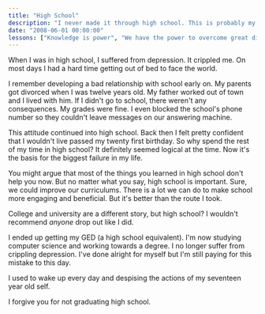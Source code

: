 ```yaml
---
title: "High School"
description: "I never made it through high school. This is probably my biggest failure."
date: "2008-06-01 00:00:00"
lessons: ["Knowledge is power", "We have the power to overcome great difficulties", "Optimize for mental health", "It's never too late"]
---
```


When I was in high school, I suffered from depression. It crippled me. On most days I had a hard time getting out of bed to face the world.

I remember developing a bad relationship with school early on. My parents got divorced when I was twelve years old. My father worked out of town and I lived with him. If I didn't go to school, there weren't any consequences. My grades were fine. I even blocked the school's phone number so they couldn't leave messages on our answering machine.

This attitude continued into high school. Back then I felt pretty confident that I wouldn't live passed my twenty first birthday. So why spend the rest of my time in high school? It definitely seemed logical at the time. Now it's the basis for the biggest failure in my life.

You might argue that most of the things you learned in high school don't help you now. But no matter what you say, high school is important. Sure, we could improve our curriculums. There is a lot we can do to make school more engaging and beneficial. But it's better than the route I took.

College and university are a different story, but high school? I wouldn't recommend _anyone_ drop out like I did.

I ended up getting my GED (a high school equivalent). I'm now studying computer science and working towards a degree. I no longer suffer from crippling depression. I've done alright for myself but I'm still paying for this mistake to this day.

I used to wake up every day and despising the actions of my seventeen year old self.

I forgive you for not graduating high school.
